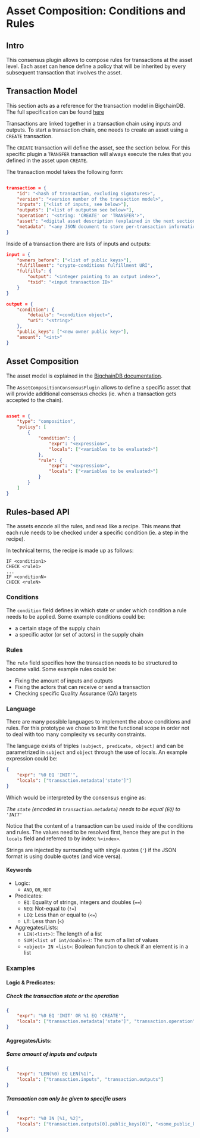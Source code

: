 # Asset Composition: Conditions and Rules

## Intro

This consensus plugin allows to compose rules for transactions at the asset level.
Each asset can hence define a policy that will be inherited by every subsequent transaction that involves the asset.

## Transaction Model

This section acts as a reference for the transaction model in BigchainDB.
The full specification can be found [here](https://docs.bigchaindb.com/projects/server/en/latest/data-models/transaction-model.html)

Transactions are linked together in a transaction chain using inputs and outputs.
To start a transaction chain, one needs to create an asset using a `CREATE` transaction.

The `CREATE` transaction will define the asset, see the section below.
For this specific plugin a `TRANSFER` transaction will always execute the rules that you defined in the asset upon `CREATE`. 

The transaction model takes the following form:

```json

transaction = {
    "id": "<hash of transaction, excluding signatures>",
    "version": "<version number of the transaction model>",
    "inputs": ["<list of inputs, see below>"],
    "outputs": ["<list of outputsm see below>"],
    "operation": "<string: 'CREATE' or 'TRANSFER'>",
    "asset": "<digital asset description (explained in the next section)>",
    "metadata": "<any JSON document to store per-transaction information>"
}
```

Inside of a transaction there are lists of inputs and outputs:

```json
input = {
    "owners_before": ["<list of public keys>"],
    "fulfillment": "crypto-conditions fulfillment URI",
    "fulfills": {
        "output": "<integer pointing to an output index>",
        "txid": "<input transaction ID>"
    }
}

output = {
    "condition": {
        "details": "<condition object>",
        "uri": "<string>"
    },
    "public_keys": ["<new owner public key>"],
    "amount": "<int>"
}

```
## Asset Composition

The asset model is explained in the 
[BigchainDB documentation](https://docs.bigchaindb.com/projects/server/en/latest/data-models/asset-model.html).

The `AssetCompositionConsensusPlugin` allows to define a specific asset that will provide additional consensus checks 
(ie. when a transaction gets accepted to the chain).

```json

asset = {
    "type": "composition",
    "policy": [
        {
            "condition": {
                "expr": "<expression>",
                "locals": ["<variables to be evaluated>"]
            },
            "rule": {
                "expr": "<expression>",
                "locals": ["<variables to be evaluated>"]
            }
        }
    ]
}

```

## Rules-based API

The assets encode all the rules, and read like a recipe.
This means that each rule needs to be checked under a specific condition (ie. a step in the recipe).

In technical terms, the recipe is made up as follows:

```
IF <condition1>
CHECK <rule1>
...
IF <conditionN>
CHECK <ruleN>
```

### Conditions

The `condition` field defines in which state or under which condition a rule needs to be applied.
Some example conditions could be:
 - a certain stage of the supply chain
 - a specific actor (or set of actors) in the supply chain

### Rules

The `rule` field specifies how the transaction needs to be structured to become valid.
Some example rules could be:
- Fixing the amount of inputs and outputs
- Fixing the actors that can receive or send a transaction
- Checking specific Quality Assurance (QA) targets

### Language

There are many possible languages to implement the above conditions and rules. 
For this prototype we chose to limit the functional scope in order not to deal with too many complexity vs security constraints.

The language exists of triples `(subject, predicate, object)` and can be parametrized in `subject` and `object` through the use of locals.
An example expression could be:

```json
{ 
    "expr": "%0 EQ 'INIT'",
    "locals": ["transaction.metadata['state']"]
}
```
Which would be interpreted by the consensus engine as:

_The `state` (encoded in `transaction.metadata`) needs to be equal (`EQ`) to `'INIT'`_

Notice that the content of a transaction can be used inside of the conditions and rules.
The values need to be resolved first, hence they are put in the `locals` field and referred to by index: `%<index>`.

Strings are injected by surrounding with single quotes (`'`) if the JSON format is using double quotes (and vice versa).

#### Keywords

- Logic:
  - `AND`, `OR`, `NOT` 
- Predicates: 
  - `EQ`: Equality of strings, integers and doubles (`==`)
  - `NEQ`: Not-equal to (`!=`) 
  - `LEQ`: Less than or equal to (`<=`)  
  - `LT`: Less than (`<`)
- Aggregates/Lists:
  - `LEN(<list>)`: The length of a list
  - `SUM(<list of int/double>)`: The sum of a list of values
  - `<object> IN <list>`: Boolean function to check if an element is in a list  

### Examples

#### Logic & Predicates:

##### Check the transaction state or the operation

```json
{ 
    "expr": "%0 EQ 'INIT' OR %1 EQ 'CREATE'",
    "locals": ["transaction.metadata['state']", "transaction.operation"]
}
```

#### Aggregates/Lists:

##### Same amount of inputs and outputs

```json
{ 
    "expr": "LEN(%0) EQ LEN(%1)",
    "locals": ["transaction.inputs", "transaction.outputs"]
}
```

##### Transaction can only be given to specific users

```json
{ 
    "expr": "%0 IN [%1, %2]",
    "locals": ["transaction.outputs[0].public_keys[0]", "<some_public_key>", "<another_public_key>"]
}
```

